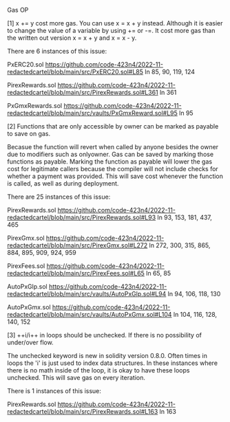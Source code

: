 Gas OP


[1] x += y cost more gas. You can use x = x + y instead.
Although it is easier to change the value of a variable by using += or -=. It cost more gas than the written out version x = x + y and x = x - y.

There are 6 instances of this issue:

PxERC20.sol
https://github.com/code-423n4/2022-11-redactedcartel/blob/main/src/PxERC20.sol#L85
ln 85, 90, 119, 124

PirexRewards.sol 
https://github.com/code-423n4/2022-11-redactedcartel/blob/main/src/PirexRewards.sol#L361
ln 361

PxGmxRewards.sol
https://github.com/code-423n4/2022-11-redactedcartel/blob/main/src/vaults/PxGmxReward.sol#L95
ln 95


[2] Functions that are only accessible by owner can be marked as payable to save on gas. 

Becasue the function will revert when called by anyone besides the owner due to modifiers such as onlyowner. Gas can be saved by marking those functions as payable. Marking the function as payable will lower the gas cost for legitimate callers 
because the compiler will not include checks for whether a payment was provided.
This will save cost whenever the function is called, as well as during deployment.

There are 25 instances of this issue:

PirexRewards.sol 
https://github.com/code-423n4/2022-11-redactedcartel/blob/main/src/PirexRewards.sol#L93
ln 93, 153, 181, 437, 465

PirexGmx.sol
https://github.com/code-423n4/2022-11-redactedcartel/blob/main/src/PirexGmx.sol#L272
ln 272, 300, 315, 865, 884, 895, 909, 924, 959

PirexFees.sol
https://github.com/code-423n4/2022-11-redactedcartel/blob/main/src/PirexFees.sol#L65
ln 65, 85

AutoPxGlp.sol
https://github.com/code-423n4/2022-11-redactedcartel/blob/main/src/vaults/AutoPxGlp.sol#L94
ln 94, 106, 118, 130

AutoPxGmx.sol
https://github.com/code-423n4/2022-11-redactedcartel/blob/main/src/vaults/AutoPxGmx.sol#L104
ln 104, 116, 128, 140, 152


[3] ++i/i++ in loops should be unchecked. If there is no possibility of under/over flow.

The unchecked keyword is new in solidity version 0.8.0. Often times in loops the 'i' is just used to index data structures. 
In these instances where there is no math inside of the loop, it is okay to have these loops unchecked. This will save gas on every iteration.

There is 1 instances of this issue:

PirexRewards.sol 
https://github.com/code-423n4/2022-11-redactedcartel/blob/main/src/PirexRewards.sol#L163
ln 163
